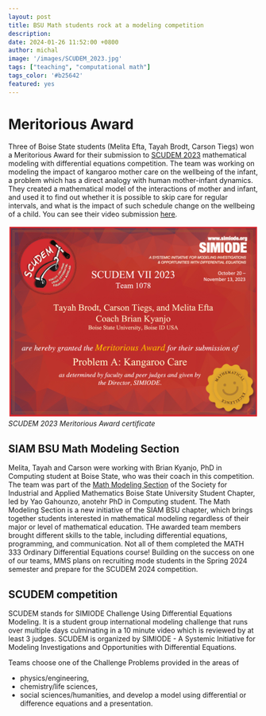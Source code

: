 ```yaml
---
layout: post
title: BSU Math students rock at a modeling competition
description:
date: 2024-01-26 11:52:00 +0800
author: michal
image: '/images/SCUDEM_2023.jpg'
tags: ["teaching", "computational math"]
tags_color: '#b25642'
featured: yes
---
```


# Meritorious Award

Three of Boise State students (Melita Efta, Tayah Brodt, Carson Tiegs) won a Meritorious Award for their submission to [SCUDEM 2023](https://qubeshub.org/community/groups/scudem) mathematical modeling with differential equations competition. The team was working on modeling the impact of kangaroo mother care on the wellbeing of the infant, a problem which has a direct analogy with human mother-infant dynamics. They created a mathematical model of the interactions of mother and infant, and used it to find out whether it is possible to skip care for regular intervals, and what is the impact of such schedule change on the wellbeing of a child. You can see their video submission [here](https://youtu.be/fArSWldONAU).


![SCUDEM 2023 award certificate; the image shows a certificate which states SIMIODE: A Systematic Initiative for Modeling Investigations and Opportunities with Differential Equations. SCUDEM VII 2023, Team 1078 Tayah Brodt, Cardon Tiegs and Melita Efta Coach Brian Kyanjo, Boise State University, Boise ID USA are hereby granted the Meritorious Award for their submission of Problem A: Kangaroo Care as determined by faculty and peer judges and given by the Director, SIMIODE. "](/images/SCUDEM_2023.png)
*SCUDEM 2023 Meritorious Award certificate*

## SIAM BSU Math Modeling Section
Melita, Tayah and Carson were working with Brian Kyanjo, PhD in Computing student at Boise State, who was their coach in this competition. The team was part of the [Math Modeling Section](https://www.boisestate.edu/math/siam-mms/) of the Society for Industrial and Applied Mathematics Boise State University Student Chapter, led by Yao Gahounzo, anotehr PhD in Computing student. The Math Modeling Section is a new initiative of the SIAM BSU chapter, which brings together students interested in mathematical modeling regardless of their major or level of mathematical education. THe awarded team members brought different skills to the table, including differential equations, programming, and communication. Not all of them completed the MATH 333 Ordinary Differential Equations course! Building on the success on one of our teams, MMS plans on recruiting mode students in the Spring 2024 semester and prepare for the SCUDEM 2024 competition.

## SCUDEM competition

SCUDEM stands for SIMIODE Challenge Using Differential Equations Modeling. It is a student group international modeling challenge that runs over multiple days culminating in a 10 minute video which is reviewed by at least 3 judges. SCUDEM is organized by SIMIODE - A Systemic Initiative for Modeling Investigations and Opportunities with Differential Equations.

Teams choose one of the Challenge Problems provided in the areas of
* physics/engineering,
* chemistry/life sciences,
* social sciences/humanities,
and develop a model using differential or difference equations and a presentation.




